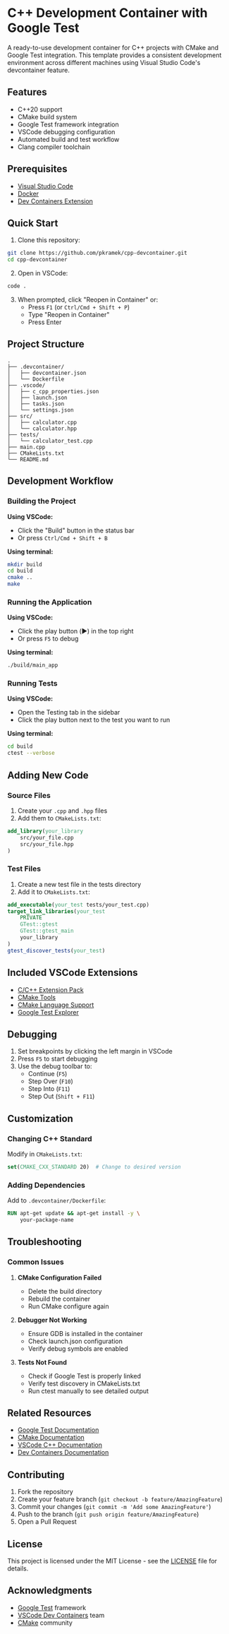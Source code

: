 # C++ Development Container with Google Test

A ready-to-use development container for C++ projects with CMake and Google Test integration. This template provides a consistent development environment across different machines using Visual Studio Code's devcontainer feature.

## Features

- C++20 support
- CMake build system
- Google Test framework integration
- VSCode debugging configuration
- Automated build and test workflow
- Clang compiler toolchain

## Prerequisites

- [Visual Studio Code](https://code.visualstudio.com/)
- [Docker](https://www.docker.com/products/docker-desktop)
- [Dev Containers Extension](https://marketplace.visualstudio.com/items?itemName=ms-vscode-remote.remote-containers)

## Quick Start

1. Clone this repository:
```bash
git clone https://github.com/pkramek/cpp-devcontainer.git
cd cpp-devcontainer
```

2. Open in VSCode:
```bash
code .
```

3. When prompted, click "Reopen in Container" or:
   - Press `F1` (or `Ctrl/Cmd + Shift + P`)
   - Type "Reopen in Container"
   - Press Enter

## Project Structure

```plaintext
.
├── .devcontainer/
│   ├── devcontainer.json
│   └── Dockerfile
├── .vscode/
│   ├── c_cpp_properties.json
│   ├── launch.json
│   ├── tasks.json
│   └── settings.json
├── src/
│   ├── calculator.cpp
│   └── calculator.hpp
├── tests/
│   └── calculator_test.cpp
├── main.cpp
├── CMakeLists.txt
└── README.md
```

## Development Workflow

### Building the Project

**Using VSCode:**
- Click the "Build" button in the status bar
- Or press `Ctrl/Cmd + Shift + B`

**Using terminal:**
```bash
mkdir build
cd build
cmake ..
make
```

### Running the Application

**Using VSCode:**
- Click the play button (▶️) in the top right
- Or press `F5` to debug

**Using terminal:**
```bash
./build/main_app
```

### Running Tests

**Using VSCode:**
- Open the Testing tab in the sidebar
- Click the play button next to the test you want to run

**Using terminal:**
```bash
cd build
ctest --verbose
```

## Adding New Code

### Source Files

1. Create your `.cpp` and `.hpp` files
2. Add them to `CMakeLists.txt`:
```cmake
add_library(your_library
    src/your_file.cpp
    src/your_file.hpp
)
```

### Test Files

1. Create a new test file in the tests directory
2. Add it to `CMakeLists.txt`:
```cmake
add_executable(your_test tests/your_test.cpp)
target_link_libraries(your_test
    PRIVATE
    GTest::gtest
    GTest::gtest_main
    your_library
)
gtest_discover_tests(your_test)
```

## Included VSCode Extensions

- [C/C++ Extension Pack](https://marketplace.visualstudio.com/items?itemName=ms-vscode.cpptools-extension-pack)
- [CMake Tools](https://marketplace.visualstudio.com/items?itemName=ms-vscode.cmake-tools)
- [CMake Language Support](https://marketplace.visualstudio.com/items?itemName=twxs.cmake)
- [Google Test Explorer](https://marketplace.visualstudio.com/items?itemName=DavidSchuldenfrei.gtest-adapter)

## Debugging

1. Set breakpoints by clicking the left margin in VSCode
2. Press `F5` to start debugging
3. Use the debug toolbar to:
   - Continue (`F5`)
   - Step Over (`F10`)
   - Step Into (`F11`)
   - Step Out (`Shift + F11`)

## Customization

### Changing C++ Standard

Modify in `CMakeLists.txt`:
```cmake
set(CMAKE_CXX_STANDARD 20)  # Change to desired version
```

### Adding Dependencies

Add to `.devcontainer/Dockerfile`:
```dockerfile
RUN apt-get update && apt-get install -y \
    your-package-name
```

## Troubleshooting

### Common Issues

1. **CMake Configuration Failed**
   - Delete the build directory
   - Rebuild the container
   - Run CMake configure again

2. **Debugger Not Working**
   - Ensure GDB is installed in the container
   - Check launch.json configuration
   - Verify debug symbols are enabled

3. **Tests Not Found**
   - Check if Google Test is properly linked
   - Verify test discovery in CMakeLists.txt
   - Run ctest manually to see detailed output

## Related Resources

- [Google Test Documentation](https://google.github.io/googletest/)
- [CMake Documentation](https://cmake.org/documentation/)
- [VSCode C++ Documentation](https://code.visualstudio.com/docs/languages/cpp)
- [Dev Containers Documentation](https://code.visualstudio.com/docs/remote/containers)

## Contributing

1. Fork the repository
2. Create your feature branch (`git checkout -b feature/AmazingFeature`)
3. Commit your changes (`git commit -m 'Add some AmazingFeature'`)
4. Push to the branch (`git push origin feature/AmazingFeature`)
5. Open a Pull Request

## License

This project is licensed under the MIT License - see the [LICENSE](LICENSE) file for details.

## Acknowledgments

- [Google Test](https://github.com/google/googletest) framework
- [VSCode Dev Containers](https://github.com/microsoft/vscode-dev-containers) team
- [CMake](https://cmake.org/) community